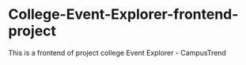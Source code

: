 # College-Event-Explorer-frontend-project
This is a frontend of project college Event Explorer - CampusTrend
